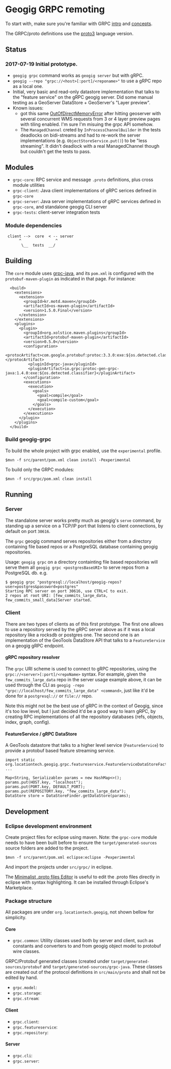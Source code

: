 # Geogig GRPC remoting

To start with, make sure you're familiar with GRPC [intro](https://grpc.io/docs/guides/index.html) and [concepts](https://grpc.io/docs/guides/concepts.html).

The GRPC/proto definitions use the [proto3](https://developers.google.com/protocol-buffers/docs/proto3) language version.

## Status

### 2017-07-19 Initial prototype. 

* `geogig grpc` command works as `geogig server` but with gRPC.
* `geogig --repo "grpc://<host>[:port]/<reponame>"` to use a gRPC repo as a local one.
* Initial, very basic and read-only datastore implementation that talks to the "feature service" on the gRPC geogig server. Did some manual testing as a GeoServer DataStore + GeoServer's "Layer preview".
* Known issues: 
	* got this same [OutOfDirectMemoryError](https://github.com/grpc/grpc-java/issues/2379) after hitting geoserver with several concurrent WMS requests from 3 or 4 layer preview pages with tiling enabled. I'm sure I'm misuing the grpc API somehow.
	* The `ManagedChannel` creted by `InProcessChannelBuilder` in the tests deadlocks on bidi-streams and had to re-work the server implementations (e.g. `ObjectStoreService.put()`) to be "less streaming". It didn't deadlock with a real ManagedChannel though but couldn't get the tests to pass.

## Modules

* `grpc-core`: RPC service and message `.proto` definitions, plus cross module utilities
* `grpc-client`: Java client implementations of gRPC serices defined in `grpc-core`
* `grpc-server`: Java server implementations of gRPC services defined in `grpc-core`, and standalone geogig CLI server 
* `grpc-tests`: client-server integration tests

### Module dependencies

```
 client -->  core  < -- server
      ^               ^
       \__  tests  __/
```	

## Building

The `core` module uses [grpc-java](https://github.com/grpc/grpc-java), and its `pom.xml` is configured with the `protobuf-maven-plugin` as indicated in that page. For instance:
```
  <build>
    <extensions>
      <extension>
        <groupId>kr.motd.maven</groupId>
        <artifactId>os-maven-plugin</artifactId>
        <version>1.5.0.Final</version>
      </extension>
    </extensions>
    <plugins>
      <plugin>
        <groupId>org.xolstice.maven.plugins</groupId>
        <artifactId>protobuf-maven-plugin</artifactId>
        <version>0.5.0</version>
        <configuration>
          <protocArtifact>com.google.protobuf:protoc:3.3.0:exe:${os.detected.classifier}</protocArtifact>
          <pluginId>grpc-java</pluginId>
          <pluginArtifact>io.grpc:protoc-gen-grpc-java:1.4.0:exe:${os.detected.classifier}</pluginArtifact>
        </configuration>
        <executions>
          <execution>
            <goals>
              <goal>compile</goal>
              <goal>compile-custom</goal>
            </goals>
          </execution>
        </executions>
      </plugin>
    </plugins>
  </build>
```

### Build geogig-grpc

To build the whole project with grpc enabled, use the `experimental` profile.

```
$mvn -f src/parent/pom.xml clean install -Pexperimental
```

To build only the GRPC modules:

```
$mvn -f src/grpc/pom.xml clean install
```

## Running

### Server
The standalone server works pretty much as geogig's `serve` command, by standing up a service on a TCP/IP port that listens to client connections, by default on port `30616`.

The `grpc` geogig command serves repositories either from a directory containing file based repos or a PostgreSQL database containing geogig repositories.

Usage:
`geogig grpc` on a directory containting file based repositories will serve them all
`geogig grpc <postgresBaseURI>` to serve repos from a PostgreSQL db. e.g. 
```
$ geogig grpc "postgresql://localhost/geogig-repos?user=postgres&password=postgres"
Starting RPC server on port 30616, use CTRL+C to exit.
2 repos at root URI: [few_commits_large_data, few_commits_small_data]Server started.
```

### Client

There are two types of clients as of this first prototype. The first one allows to use a repository served by the gRPC server above as if it was a local repository like a rocksdb or postgres one. The second one is an implementation of the GeoTools DataStore API that talks to a `FeatureService` on a geogig gRPC endpoint.

#### gRPC repository resolver

The `grpc` URI scheme is used to connect to gRPC repositories, using the `grpc://<server>[:port]/<repoName>` syntax.
For example, given the `few_commits_large_data` repo in the server usage example above, it can be used through the CLI as `geogig -repo "grpc://localhost/few_commits_large_data" <command>`, just like it'd be done for a `postgresql://` or `file://` repo.

Note this might not be the best use of gRPC in the context of Geogig, since it's too low level, but I just decided it'd be a good way to learn gRPC, by creating RPC implementations of all the repository databases (refs, objects, index, graph, config).

#### FeatureService / gRPC DataStore

A GeoTools datastore that talks to a higher level service (`FeatureService`) to provide a protobuf based feature streaming service.

```
import static org.locationtech.geogig.grpc.featureservice.FeatureServiceDataStoreFactory.*;
...

Map<String, Serializable> params = new HashMap<>();
params.put(HOST.key, "localhost");
params.put(PORT.key, DEFAULT_PORT);
params.put(REPOSITORY.key, "few_commits_large_data");
DataStore store = DataStoreFinder.getDataStore(params);

```

## Development

### Eclipse development environment

Create project files for eclipse using maven.
Note: the `grpc-core` module needs to have been built before to ensure the `target/generated-sources` source folders are added to the project.

```
$mvn -f src/parent/pom.xml eclipse:eclipse -Pexperimental
```

And import the projects under `src/grpc/` in eclipse.

The [Minimalist .proto files Editor](https://marketplace.eclipse.org/content/%E6%8B%93%E6%B6%A6-minimalist-proto-files-editor-protocol-buffers-and-grpc) is useful to edit the .proto files directly in eclipse with syntax highlighting. It can be installed through Eclipse's Marketplace.

### Package structure
All packages are under `org.locationtech.geogig`, not shown bellow for simplicity.

#### Core

* `grpc.common`: Utility classes used both by server and client, such as constants and converters to and from geogig object model to protobuf wire classes.

GRPC/Protobuf generated classes (created under `target/generated-sources/protobuf` and `target/generated-sources/grpc-java`. These classes are created out of the protocol definitions in `src/main/proto` and shall not be edited by hand.

* `grpc.model`: 
* `grpc.storage`: 
* `grpc.stream`: 

#### Client

* `grpc.client`: 
* `grpc.featureservice`: 
* `grpc.repository`:

#### Server

* `grpc.cli`: 
* `grpc.server`: 
